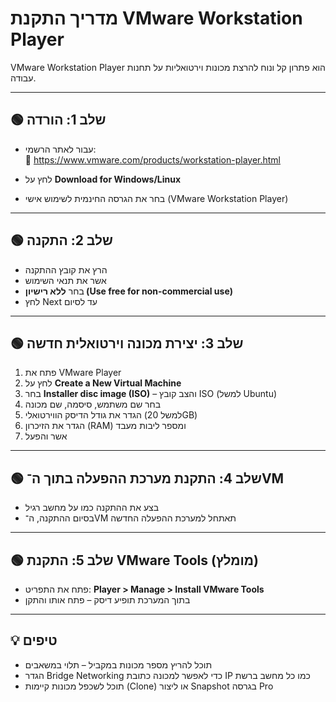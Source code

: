 # מדריך התקנת VMware Workstation Player

VMware Workstation Player הוא פתרון קל ונוח להרצת מכונות וירטואליות על תחנות עבודה.

---

## 🟢 שלב 1: הורדה

- עבור לאתר הרשמי:  
🔗 https://www.vmware.com/products/workstation-player.html

- לחץ על **Download for Windows/Linux**
- בחר את הגרסה החינמית לשימוש אישי (VMware Workstation Player)

---

## 🟢 שלב 2: התקנה

- הרץ את קובץ ההתקנה
- אשר את תנאי השימוש
- בחר **ללא רישיון (Use free for non-commercial use)**
- לחץ Next עד לסיום

---

## 🟢 שלב 3: יצירת מכונה וירטואלית חדשה

1. פתח את VMware Player
2. לחץ על **Create a New Virtual Machine**
3. בחר **Installer disc image (ISO)** – והצב קובץ ISO (למשל Ubuntu)
4. בחר שם משתמש, סיסמה, שם מכונה
5. הגדר את גודל הדיסק הווירטואלי (למשל 20GB)
6. הגדר את הזיכרון (RAM) ומספר ליבות מעבד
7. אשר והפעל

---

## 🟢 שלב 4: התקנת מערכת ההפעלה בתוך ה־VM

- בצע את ההתקנה כמו על מחשב רגיל
- בסיום ההתקנה, ה־VM תאתחל למערכת ההפעלה החדשה

---

## 🟢 שלב 5: התקנת VMware Tools (מומלץ)

- פתח את התפריט: **Player > Manage > Install VMware Tools**
- בתוך המערכת תופיע דיסק – פתח אותו והתקן

---

## 💡 טיפים

- תוכל להריץ מספר מכונות במקביל – תלוי במשאבים
- הגדר Bridge Networking כדי לאפשר למכונה כתובת IP כמו כל מחשב ברשת
- תוכל לשכפל מכונות קיימות (Clone) או ליצור Snapshot בגרסה Pro